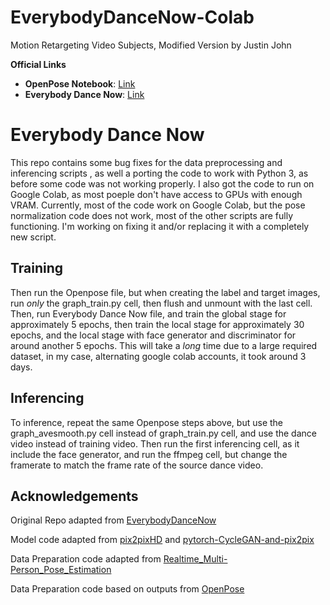# EverybodyDanceNow-Colab
Motion Retargeting Video Subjects, Modified Version by Justin John

**Official Links**
- **OpenPose Notebook**: [Link](https://colab.research.google.com/github/justinjohn0306/EverybodyDanceNow-Colab/blob/main/OpenPose.ipynb)
- **Everybody Dance Now**: [Link](https://colab.research.google.com/github/justinjohn0306/EverybodyDanceNow-Colab/blob/main/Everybody%20Dance%20Now.ipynb)

# Everybody Dance Now
This repo contains some bug fixes for the data preprocessing and inferencing scripts , as well a porting the code to work with Python 3, as before some code was not working properly. I also got the code to run on Google Colab, as most poeple don't have access to GPUs with enough VRAM.
Currently, most of the code work on Google Colab, but the pose normalization code does not work, most of the other scripts are fully functioning.
I'm working on fixing it and/or replacing it with a completely new script.

## Training
Then run the Openpose file, but when creating the label and target images, run _only_ the graph_train.py cell, then flush and unmount with the last cell. 
Then, run Everybody Dance Now file, and train the global stage for approximately 5 epochs, then train the local stage for approximately 30 epochs, and the local stage with face generator and discriminator for around another 5 epochs. 
This will take a _long_ time due to a large required dataset, in my case, alternating google colab accounts, it took around 3 days. 

## Inferencing
To inference, repeat the same Openpose steps above, but use the graph_avesmooth.py cell instead of graph_train.py cell, and use the dance video instead of training video. 
Then run the first inferencing cell, as it include the face generator, and run the ffmpeg cell, but change the framerate to match the frame rate of the source dance video. 

## Acknowledgements

Original Repo adapted from [EverybodyDanceNow](https://github.com/carolineec/EverybodyDanceNow)

Model code adapted from [pix2pixHD](https://github.com/NVIDIA/pix2pixHD) and [pytorch-CycleGAN-and-pix2pix](https://github.com/junyanz/pytorch-CycleGAN-and-pix2pix)

Data Preparation code adapted from [Realtime_Multi-Person_Pose_Estimation](https://github.com/ZheC/Realtime_Multi-Person_Pose_Estimation)

Data Preparation code based on outputs from [OpenPose](https://github.com/CMU-Perceptual-Computing-Lab/openpose)
